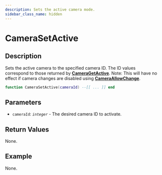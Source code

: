```yaml
---
description: Sets the active camera mode.
sidebar_class_name: hidden
---
```


# CameraSetActive

## Description

Sets the active camera to the specified camera ID.
The ID values correspond to those returned by [**CameraGetActive**](https://bully-scripting.vercel.app/docs/game-reference/global-functions/CameraGetActive).
Note: This will have no effect if camera changes are disabled using [**CameraAllowChange**](https://bully-scripting.vercel.app/docs/game-reference/global-functions/CameraAllowChange).

```lua
function CameraSetActive(cameraId) --[[ ... ]] end
```

## Parameters

- `cameraId`: _`integer`_ - The desired camera ID to activate.

## Return Values

None.

## Example

None.

